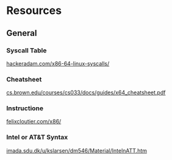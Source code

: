 # Resources

## General

### Syscall Table

[hackeradam.com/x86-64-linux-syscalls/](https://hackeradam.com/x86-64-linux-syscalls/)

### Cheatsheet

[cs.brown.edu/courses/cs033/docs/guides/x64_cheatsheet.pdf](https://cs.brown.edu/courses/cs033/docs/guides/x64_cheatsheet.pdf)

### Instructione

[felixcloutier.com/x86/](https://www.felixcloutier.com/x86/)

### Intel or AT&T Syntax

[imada.sdu.dk/u/kslarsen/dm546/Material/IntelnATT.htm](https://imada.sdu.dk/u/kslarsen/dm546/Material/IntelnATT.htm)
